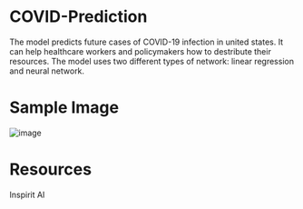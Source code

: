 # COVID-Prediction
The model predicts future cases of COVID-19 infection in united states. It can help healthcare workers and policymakers how to destribute their resources. The model uses two different types of network: linear regression and neural network.

# Sample Image
![image](https://user-images.githubusercontent.com/58636195/137654171-7d939f1b-5ac6-4023-bc06-315090725406.png)

# Resources
Inspirit AI
